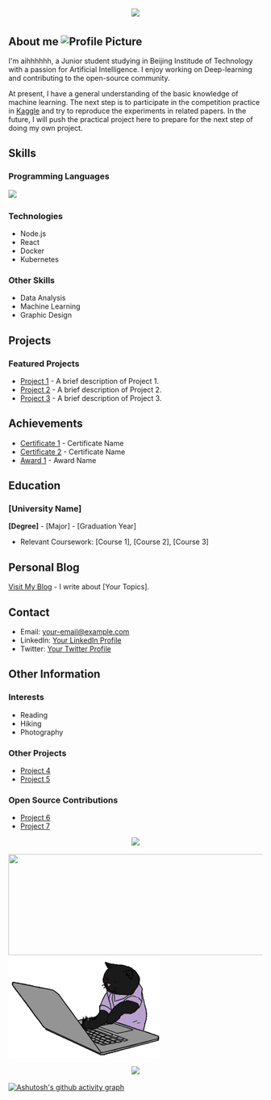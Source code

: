 <!-- 循环字体 -->
<h1 align="center"> <a href="https://sunguoqi.com/"> <img src="https://readme-typing-svg.herokuapp.com/?lines=小孙同学祝您今天愉快!&center=true&size=27&color=B43C7A"> </a> </h1>

## About me  ![Profile Picture](https://avatars.githubusercontent.com/u/132643945?v=4&size=64)

I'm aihhhhhh, a Junior student studying in Beijing Institude of Technology with a passion for Artificial Intelligence. I enjoy working on Deep-learning and contributing to the open-source community.

At present, I have a general understanding of the basic knowledge of machine learning. The next step is to participate in the competition practice in [Kaggle](https://www.kaggle.com/aihhhhhh) and try to reproduce the experiments in related papers. In the future, I will push the practical project here to prepare for the next step of doing my own project.

## Skills

### Programming Languages
<div align="left"> <img src="https://github-readme-stats.vercel.app/api/top-langs/?username=aihhhhhh521&hide_title=true&hide_border=true&layout=compact&langs_count=6&text_color=000&icon_color=fff&theme=monokai" /> </div>

### Technologies
- Node.js
- React
- Docker
- Kubernetes

### Other Skills
- Data Analysis
- Machine Learning
- Graphic Design

## Projects

### Featured Projects
- [Project 1](https://github.com/your-username/project1) - A brief description of Project 1.
- [Project 2](https://github.com/your-username/project2) - A brief description of Project 2.
- [Project 3](https://github.com/your-username/project3) - A brief description of Project 3.

## Achievements

- [Certificate 1](https://example.com/cert1) - Certificate Name
- [Certificate 2](https://example.com/cert2) - Certificate Name
- [Award 1](https://example.com/award1) - Award Name

## Education

### [University Name]
**[Degree]** - [Major] - [Graduation Year]
- Relevant Coursework: [Course 1], [Course 2], [Course 3]

## Personal Blog

[Visit My Blog](https://your-blog.com) - I write about [Your Topics].

## Contact

- Email: your-email@example.com
- LinkedIn: [Your LinkedIn Profile](https://linkedin.com/in/your-username)
- Twitter: [Your Twitter Profile](https://twitter.com/your-username)

## Other Information

### Interests
- Reading
- Hiking
- Photography

### Other Projects
- [Project 4](https://github.com/your-username/project4)
- [Project 5](https://github.com/your-username/project5)

### Open Source Contributions
- [Project 6](https://github.com/your-username/project6)
- [Project 7](https://github.com/your-username/project7)

<!-- 基本信息 -->
<div align="center"> <img src="![Metrics](https://metrics.lecoq.io/aihhhhhh521?template=classic&base=header%2C%20activity%2C%20community%2C%20repositories%2C%20metadata&base.indepth=false&base.hireable=false&base.skip=false&config.timezone=Asia%2FShanghai)"> </div>

<!-- 水平排列两个图片 -->
<img height="200px" src="https://github-readme-stats.vercel.app/api?username=aihhhhhh521&hide_title=true&hide_border=true&show_icons=trueline_height=21&theme=bear" width="650" />  <img height="200px" src="hacker_a.gif" width="300"/>

<!-- 奖杯 -->
<div align="center"> <img src="https://github-profile-trophy.vercel.app/?username=aihhhhhh521&theme=darkhub" /> </div>

<!-- 活跃值 -->
[![Ashutosh's github activity graph](https://github-readme-activity-graph.vercel.app/graph?username=aihhhhhh521&theme=github)](https://github.com/ashutosh00710/github-readme-activity-graph)

<!--
**aihhhhhh521/aihhhhhh521** is a ✨ _special_ ✨ repository because its `README.md` (this file) appears on your GitHub profile.

Here are some ideas to get you started:

- 🔭 I’m currently working on ...
- 🌱 I’m currently learning ...
- 👯 I’m looking to collaborate on ...
- 🤔 I’m looking for help with ...
- 💬 Ask me about ...
- 📫 How to reach me: ...
- 😄 Pronouns: ...
- ⚡ Fun fact: ...
-->

